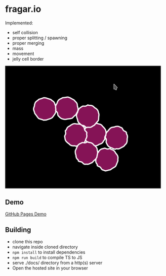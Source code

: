 # fragar.io

Implemented:
- self collision
- proper splitting / spawning
- proper merging
- mass
- movement
- jelly cell border

![img](./example.png)

## Demo
[GitHub Pages Demo](https://repcomm.github.io/fragar.io)

## Building
- clone this repo
- navigate inside cloned directory
- `npm install` to install dependencies
- `npm run build` to compile TS to JS
- serve ./docs/ directory from a http(s) server
- Open the hosted site in your browser

